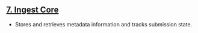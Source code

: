 ## [7. Ingest Core](https://github.com/HumanCellAtlas/ingest-core)

* Stores and retrieves metadata information and tracks submission state.